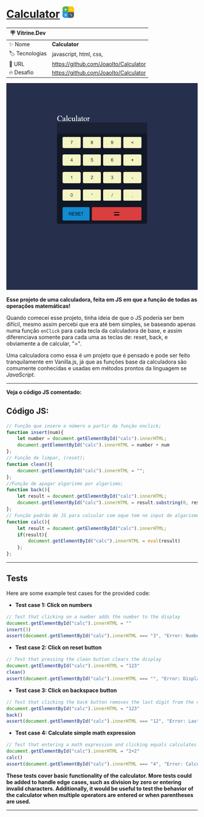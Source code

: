 # [Calculator](https://joaoito.github.io/Calculator/) <img height="30" src="./assets/img/calculator.png">

| :placard: Vitrine.Dev |     |
| -------------  | --- |
| :sparkles: Nome        | **Calculator**
| :label: Tecnologias | javascript, html, css, 
| :rocket: URL         | https://github.com/JoaoIto/Calculator
| :fire: Desafio     | https://github.com/JoaoIto/Calculator

<img src="./assets/img/Print.png#vitrinedev">

**Esse projeto de uma calculadora, feita em JS em que a função de todas as operações matemáticas!**

Quando comecei esse projeto, tinha ideia de que o JS poderia ser bem difícil, mesmo assim percebi que era até bem simples, se baseando apenas numa função ```onClick``` para cada tecla da calculadora de base, e assim diferenciava somente para cada uma as teclas de: reset, back, e obviamente a de calcular, "=".

Uma calculadora como essa é um projeto que é pensado e pode ser feito tranquilamente em Vanilla.js, já que as funções base da calculadora são comumente conhecidas e usadas em métodos prontos da linguagem se *JavaScript*.

---
**Veja o código JS comentado:**

## Código JS:

```jsx
// Função que insere o número a partir da função onclick;
function insert(num){
    let number = document.getElementById("calc").innerHTML;
    document.getElementById("calc").innerHTML = number + num
};
// Função de limpar, (reset);
function clean(){
    document.getElementById("calc").innerHTML = "";
};
//Função de apagar algarismo por algarismo;
function back(){
    let result = document.getElementById("calc").innerHTML;
    document.getElementById("calc").innerHTML = result.substring(0, result.length -1)
};
// Função padrão de JS para calcular com oque tem no input de algarismo;
function calc(){
    let result = document.getElementById("calc").innerHTML;
    if(result){
        document.getElementById("calc").innerHTML = eval(result)
    };
};
```
---
## Tests

Here are some example test cases for the provided code:

- **Test case 1: Click on numbers**

```js
// Test that clicking on a number adds the number to the display
document.getElementById("calc").innerHTML = ""
insert(3)
assert(document.getElementById("calc").innerHTML === "3", "Error: Number was not inserted correctly");

```

- **Test case 2: Click on reset button**

```js
// Test that pressing the clean button clears the display
document.getElementById("calc").innerHTML = "123"
clean()
assert(document.getElementById("calc").innerHTML === "", "Error: Display was not cleared correctly");

```

- **Test case 3: Click on backspace button**

```js
// Test that clicking the back button removes the last digit from the display
document.getElementById("calc").innerHTML = "123"
back()
assert(document.getElementById("calc").innerHTML === "12", "Error: Last digit was not removed correctly");

```

- **Test case 4: Calculate simple math expression**

```js
// Test that entering a math expression and clicking equals calculates the result
document.getElementById("calc").innerHTML = "2+2"
calc()
assert(document.getElementById("calc").innerHTML === "4", "Error: Calculation was not correct");

```

**These tests cover basic functionality of the calculator. More tests could be added to handle edge cases, such as division by zero or entering invalid characters. Additionally, it would be useful to test the behavior of the calculator when multiple operators are entered or when parentheses are used.**

---
